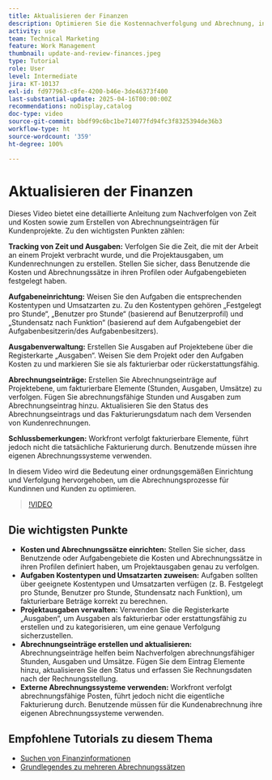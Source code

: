 ```yaml
---
title: Aktualisieren der Finanzen
description: Optimieren Sie die Kostennachverfolgung und Abrechnung, indem Sie Sätze definieren, Aufgaben Kostentypen und Umsatzarten zuweisen, Ausgaben verwalten und Abrechnungseinträge erstellen. Workfront übernimmt nicht die eigentliche Abrechnung.
activity: use
team: Technical Marketing
feature: Work Management
thumbnail: update-and-review-finances.jpeg
type: Tutorial
role: User
level: Intermediate
jira: KT-10137
exl-id: fd977963-c8fe-4200-b46e-3de46373f400
last-substantial-update: 2025-04-16T00:00:00Z
recommendations: noDisplay,catalog
doc-type: video
source-git-commit: bbdf99c6bc1be714077fd94fc3f8325394de36b3
workflow-type: ht
source-wordcount: '359'
ht-degree: 100%

---
```



# Aktualisieren der Finanzen

Dieses Video bietet eine detaillierte Anleitung zum Nachverfolgen von Zeit und Kosten sowie zum Erstellen von Abrechnungseinträgen für Kundenprojekte. Zu den wichtigsten Punkten zählen:

**Tracking von Zeit und Ausgaben:**
Verfolgen Sie die Zeit, die mit der Arbeit an einem Projekt verbracht wurde, und die Projektausgaben, um Kundenrechnungen zu erstellen.
Stellen Sie sicher, dass Benutzende die Kosten und Abrechnungssätze in ihren Profilen oder Aufgabengebieten festgelegt haben.

**Aufgabeneinrichtung:**
Weisen Sie den Aufgaben die entsprechenden Kostentypen und Umsatzarten zu. 
Zu den Kostentypen gehören „Festgelegt pro Stunde“, „Benutzer pro Stunde“ (basierend auf Benutzerprofil) und „Stundensatz nach Funktion“ (basierend auf dem Aufgabengebiet der Aufgabenbesitzerin/des Aufgabenbesitzers).

**Ausgabenverwaltung:**
Erstellen Sie Ausgaben auf Projektebene über die Registerkarte „Ausgaben“. 
Weisen Sie dem Projekt oder den Aufgaben Kosten zu und markieren Sie sie als fakturierbar oder rückerstattungsfähig.

**Abrechnungseinträge:**
Erstellen Sie Abrechnungseinträge auf Projektebene, um fakturierbare Elemente (Stunden, Ausgaben, Umsätze) zu verfolgen. 
Fügen Sie abrechnungsfähige Stunden und Ausgaben zum Abrechnungseintrag hinzu.
Aktualisieren Sie den Status des Abrechnungseintrags und das Fakturierungsdatum nach dem Versenden von Kundenrechnungen.

**Schlussbemerkungen:**
Workfront verfolgt fakturierbare Elemente, führt jedoch nicht die tatsächliche Fakturierung durch. Benutzende müssen ihre eigenen Abrechnungssysteme verwenden.

In diesem Video wird die Bedeutung einer ordnungsgemäßen Einrichtung und Verfolgung hervorgehoben, um die Abrechnungsprozesse für Kundinnen und Kunden zu optimieren.

>[!VIDEO](https://video.tv.adobe.com/v/3457648/?quality=12&learn=on&enablevpops=1)

## Die wichtigsten Punkte


* **Kosten und Abrechnungssätze einrichten:** Stellen Sie sicher, dass Benutzende oder Aufgabengebiete die Kosten und Abrechnungssätze in ihren Profilen definiert haben, um Projektausgaben genau zu verfolgen.
* **Aufgaben Kostentypen und Umsatzarten zuweisen:** Aufgaben sollten über geeignete Kostentypen und Umsatzarten verfügen (z. B. Festgelegt pro Stunde, Benutzer pro Stunde, Stundensatz nach Funktion), um fakturierbare Beträge korrekt zu berechnen.
* **Projektausgaben verwalten:** Verwenden Sie die Registerkarte „Ausgaben“, um Ausgaben als fakturierbar oder erstattungsfähig zu erstellen und zu kategorisieren, um eine genaue Verfolgung sicherzustellen.
* **Abrechnungseinträge erstellen und aktualisieren:** Abrechnungseinträge helfen beim Nachverfolgen abrechnungsfähiger Stunden, Ausgaben und Umsätze. Fügen Sie dem Eintrag Elemente hinzu, aktualisieren Sie den Status und erfassen Sie Rechnungsdaten nach der Rechnungsstellung.
* **Externe Abrechnungssysteme verwenden:** Workfront verfolgt abrechnungsfähige Posten, führt jedoch nicht die eigentliche Fakturierung durch. Benutzende müssen für die Kundenabrechnung ihre eigenen Abrechnungssysteme verwenden.


## Empfohlene Tutorials zu diesem Thema

* [Suchen von Finanzinformationen](/help/manage-work/project-finances/find-financial-information.md)
* [Grundlegendes zu mehreren Abrechnungssätzen](/help/manage-work/project-finances/multiple-billing-rates.md)
  <!--* [Update finances](/help/manage-work/project-finances/update-and-review-finances.md)-->

